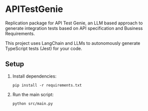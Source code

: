 # APITestGenie
Replication package for API Test Genie, an LLM based approach to generate integration tests based on API specification and Business Requirements.

This project uses LangChain and LLMs to autonomously generate TypeScript tests (Jest) for your code.

## Setup

1. Install dependencies:
   ```
   pip install -r requirements.txt
   ```

2. Run the main script:
   ```
   python src/main.py
   ```